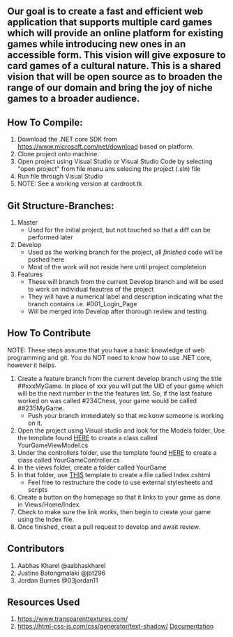
## Our goal is to create a fast and efficient web application that supports multiple card games which will provide an online platform for existing games while introducing new ones in an accessible form. This vision will give exposure to card games of a cultural nature. This is a shared vision that will be open source as to broaden the range of our domain and bring the joy of niche games to a broader audience.

## How To Compile:
1. Download the .NET core SDK from https://www.microsoft.com/net/download based on platform. 
2. Clone project onto machine.
3. Open project using Visual Studio or Visual Studio Code by selecting "open project" from file menu ans selecing the project (.sln) file
4. Run file through Visual Studio
5. NOTE: See a working version at cardroot.tk

## Git Structure-Branches:
1. Master
    - Used for the initial project, but not touched so that a diff can be performed later
2. Develop
    - Used as the working branch for the project, all *finished* code will be pushed here
    - Most of the work will not reside here until project completeion
3. Features
    - These will branch from the current Develop branch and will be used to work on individual feautres of the project
    - They will have a numerical label and description indicating what the branch contains i.e. #001_Login_Page
    - Will be merged into Develop after thorough review and testing.

## How To Contribute
NOTE: These steps assume that you have a basic knowledge of web programming and git. You do NOT need to know how to use .NET core, however it helps.

1. Create a feature branch from the current develop branch using the title ##xxxMyGame. In place of xxx you will put the UID of your game which will be the next number in the the features list. So, if the last feature worked on was called #234Chess, your game would be called ##235MyGame.
    - Push your branch immediately so that we konw someone is working on it.
2. Open the project using Visual studio and look for the Models folder. Use the template found [HERE](https://github.com/03jordan11/WebCardGame/blob/master/TemplateFolder/TemplateViewModel.cs) to create a class called YourGameViewModel.cs
3. Under the controllers folder, use the template found [HERE](https://github.com/03jordan11/WebCardGame/blob/master/TemplateFolder/TemplateController.cs) to create a class called YourGameController.cs
4. In the views folder, create a folder called YourGame
5. In that folder, use [THIS](https://github.com/03jordan11/WebCardGame/blob/master/TemplateFolder/TemplateIndex.cshtml) template to create a file called Index.cshtml
    - Feel free to restructure the code to use external stylesheets and scripts
6. Create a button on the homepage so that it links to your game as done in Views/Home/Index.
7. Check to make sure the link works, then begin to create your game using the Index file.
8. Once finished, creat a pull request to develop and await review.

## Contributors
1. Aabhas Kharel @aabhaskharel
2. Justine Batongmalaki @jbt296
3. Jordan Burnes @03jordan11

## Resources Used
1. https://www.transparenttextures.com/
2. https://html-css-js.com/css/generator/text-shadow/
[Documentation](https://drive.google.com/drive/folders/1LZWzqJHkDROf3FxlJqt9z19stl5ErKpn?usp=sharing)
